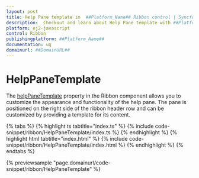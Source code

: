 ```yaml
---
layout: post
title: Help Pane template in  ##Platform_Name## Ribbon control | Syncfusion
description:  Checkout and learn about Help Pane template with ##Platform_Name## Ribbon control of Syncfusion Essential JS 2 and more details.
platform: ej2-javascript
control: Ribbon
publishingplatform: ##Platform_Name##
documentation: ug
domainurl: ##DomainURL##
---
```


# HelpPaneTemplate

The [helpPaneTemplate](https://ej2.syncfusion.com/documentation/api/ribbon#helppanetemplate) property in the Ribbon component allows you to customize the appearance and functionality of the help pane. The pane is positioned on the right side of the ribbon header row and can be customized by providing a template for its content.

{% tabs %}
{% highlight ts tabtitle="index.ts" %}
{% include code-snippet/ribbon/HelpPaneTemplate/index.ts %}
{% endhighlight %}
{% highlight html tabtitle="index.html" %}
{% include code-snippet/ribbon/HelpPaneTemplate/index.html %}
{% endhighlight %}
{% endtabs %}
          
{% previewsample "page.domainurl/code-snippet/ribbon/HelpPaneTemplate" %}